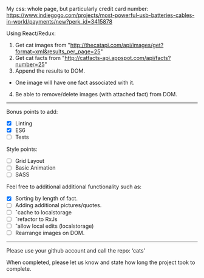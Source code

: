 My css: whole page, but particularly credit card number: https://www.indiegogo.com/projects/most-powerful-usb-batteries-cables-in-world/payments/new?perk_id=3415878

Using React/Redux:

1) Get cat images from "http://thecatapi.com/api/images/get?format=xml&results_per_page=25"
2) Get cat facts from "http://catfacts-api.appspot.com/api/facts?number=25"
3) Append the results to DOM.
  - One image will have one fact associated with it.
4) Be able to remove/delete images (with attached fact) from DOM.

----------------------------------------------------------

Bonus points to add:
- [x] Linting
- [x] ES6
- [ ] Tests

Style points:
- [ ] Grid Layout
- [ ] Basic Animation
- [ ] SASS

Feel free to additional additional functionality such as:
- [x] Sorting by length of fact.
- [ ] Adding additional pictures/quotes.
- [ ] ˆcache to localstorage
- [ ] ˆrefactor to RxJs
- [ ] ˆallow local edits (localstorage)
- [ ] Rearrange images on DOM.
----------------------------------------------------------

Please use your github account and call the repo: ‘cats’

When completed, please let us know and state how long the project took to complete.
